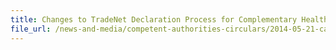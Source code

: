 ```yaml
---
title: Changes to TradeNet Declaration Process for Complementary Health Products from 1 June 2014  
file_url: /news-and-media/competent-authorities-circulars/2014-05-21-ca.pdf
---
```

